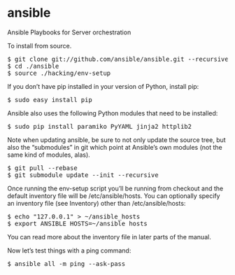 ansible
=======

Ansible Playbooks for Server orchestration

To install from source.
<pre>
$ git clone git://github.com/ansible/ansible.git --recursive
$ cd ./ansible
$ source ./hacking/env-setup
</pre>

If you don’t have pip installed in your version of Python, install pip:
<pre>
$ sudo easy_install pip
</pre>

Ansible also uses the following Python modules that need to be installed:
<pre>
$ sudo pip install paramiko PyYAML jinja2 httplib2
</pre>

Note when updating ansible, be sure to not only update the source tree, but also the “submodules” in git which point at Ansible’s own modules (not the same kind of modules, alas).
<pre>
$ git pull --rebase
$ git submodule update --init --recursive
</pre>

Once running the env-setup script you’ll be running from checkout and the default inventory file will be /etc/ansible/hosts. You can optionally specify an inventory file (see Inventory) other than /etc/ansible/hosts:
<pre>
$ echo "127.0.0.1" > ~/ansible_hosts
$ export ANSIBLE_HOSTS=~/ansible_hosts
</pre>


You can read more about the inventory file in later parts of the manual.

Now let’s test things with a ping command:
<pre>
$ ansible all -m ping --ask-pass
</pre>

